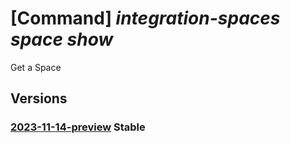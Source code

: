 # [Command] _integration-spaces space show_

Get a Space

## Versions

### [2023-11-14-preview](/Resources/mgmt-plane/L3N1YnNjcmlwdGlvbnMve30vcmVzb3VyY2Vncm91cHMve30vcHJvdmlkZXJzL21pY3Jvc29mdC5pbnRlZ3JhdGlvbnNwYWNlcy9zcGFjZXMve30=/2023-11-14-preview.xml) **Stable**

<!-- mgmt-plane /subscriptions/{}/resourcegroups/{}/providers/microsoft.integrationspaces/spaces/{} 2023-11-14-preview -->
